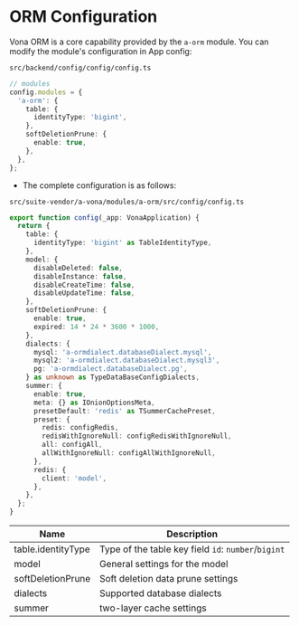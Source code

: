 # ORM Configuration

Vona ORM is a core capability provided by the `a-orm` module. You can modify the module's configuration in App config:

`src/backend/config/config/config.ts`

``` typescript
// modules
config.modules = {
  'a-orm': {
    table: {
      identityType: 'bigint',
    },
    softDeletionPrune: {
      enable: true,
    },
  },
};
```

* The complete configuration is as follows:

`src/suite-vendor/a-vona/modules/a-orm/src/config/config.ts`

``` typescript
export function config(_app: VonaApplication) {
  return {
    table: {
      identityType: 'bigint' as TableIdentityType,
    },
    model: {
      disableDeleted: false,
      disableInstance: false,
      disableCreateTime: false,
      disableUpdateTime: false,
    },
    softDeletionPrune: {
      enable: true,
      expired: 14 * 24 * 3600 * 1000,
    },
    dialects: {
      mysql: 'a-ormdialect.databaseDialect.mysql',
      mysql2: 'a-ormdialect.databaseDialect.mysql3',
      pg: 'a-ormdialect.databaseDialect.pg',
    } as unknown as TypeDataBaseConfigDialects,
    summer: {
      enable: true,
      meta: {} as IOnionOptionsMeta,
      presetDefault: 'redis' as TSummerCachePreset,
      preset: {
        redis: configRedis,
        redisWithIgnoreNull: configRedisWithIgnoreNull,
        all: configAll,
        allWithIgnoreNull: configAllWithIgnoreNull,
      },
      redis: {
        client: 'model',
      },
    },
  };
}
```

|Name|Description|
|--|--|
|table.identityType|Type of the table key field `id`: `number`/`bigint`|
|model|General settings for the model|
|softDeletionPrune|Soft deletion data prune settings|
|dialects|Supported database dialects|
|summer|two-layer cache settings|
